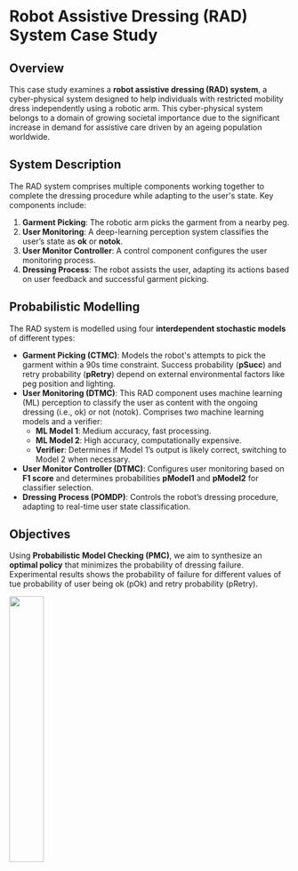 # Robot Assistive Dressing (RAD) System Case Study

## Overview

This case study examines a **robot assistive dressing (RAD) system**, a cyber-physical system designed to help individuals with restricted mobility dress independently using a robotic arm. This cyber-physical system belongs to a domain of growing societal importance due to the significant increase in demand for assistive care driven by an ageing population worldwide.

## System Description

The RAD system comprises multiple components working together to complete the dressing procedure while adapting to the user's state. Key components include:

1. **Garment Picking**: The robotic arm picks the garment from a nearby peg.
2. **User Monitoring**: A deep-learning perception system classifies the user’s state as **ok** or **notok**.
3. **User Monitor Controller**: A control component configures the user monitoring process.
4. **Dressing Process**: The robot assists the user, adapting its actions based on user feedback and successful garment picking.

## Probabilistic Modelling

The RAD system is modelled using four **interdependent stochastic models** of different types:

- **Garment Picking (CTMC)**: Models the robot's attempts to pick the garment within a 90s time constraint. Success probability (**pSucc**) and retry probability (**pRetry**) depend on external environmental factors like peg position and lighting.
- **User Monitoring (DTMC)**: This RAD component uses machine learning (ML) perception to classify the user as content with the ongoing dressing (i.e., ok) or not (notok). Comprises two machine learning models and a verifier:
  - **ML Model 1**: Medium accuracy, fast processing.
  - **ML Model 2**: High accuracy, computationally expensive.
  - **Verifier**: Determines if Model 1’s output is likely correct, switching to Model 2 when necessary.
- **User Monitor Controller (DTMC)**: Configures user monitoring based on **F1 score** and determines probabilities **pModel1** and **pModel2** for classifier selection.
- **Dressing Process (POMDP)**: Controls the robot’s dressing procedure, adapting to real-time user state classification.

## Objectives

Using **Probabilistic Model Checking (PMC)**, we aim to synthesize an **optimal policy** that minimizes the probability of dressing failure. Experimental results shows the probability of failure for different values of tue probability of user being ok (pOk) and retry probability (pRetry).

<img src="https://github.com/user-attachments/assets/0d208e30-2aa4-4e78-9dba-dba97fe4cc28" style="width: 35%;">

